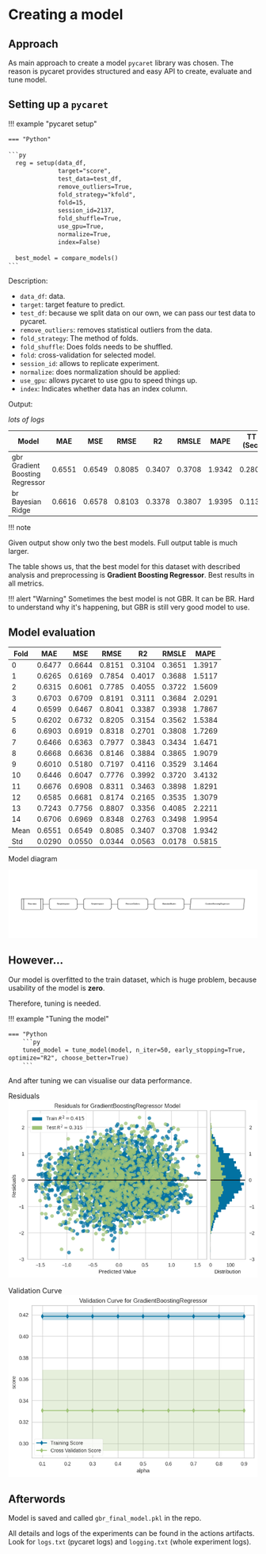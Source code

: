 # Creating a model

## Approach

As main approach to create a model `pycaret` library was chosen.
The reason is pycaret provides structured and easy API to create, evaluate and tune model.

## Setting up a `pycaret`

!!! example "pycaret setup"

    === "Python"
    
    ```py
      reg = setup(data_df,
                  target="score",
                  test_data=test_df,
                  remove_outliers=True,
                  fold_strategy="kfold",
                  fold=15,
                  session_id=2137,
                  fold_shuffle=True,
                  use_gpu=True,
                  normalize=True,
                  index=False)
      
      best_model = compare_models()
    ```

Description:

* `data_df`: data.
* `target`: target feature to predict.
* `test_df`: because we split data on our own, we can pass our test data to pycaret.
* `remove_outliers`: removes statistical outliers from the data.
* `fold_strategy`: The method of folds.
* `fold_shuffle`: Does folds needs to be shuffled.
* `fold`: cross-validation for selected model.
* `session_id`: allows to replicate experiment.
* `normalize`: does normalization should be applied:
* `use_gpu`: allows pycaret to use gpu to speed things up.
* `index`: Indicates whether data has an index column.

Output:

_lots of logs_

| Model                           | MAE    | MSE    | RMSE   | R2     | RMSLE  | MAPE   | TT (Sec) |
|---------------------------------|--------|--------|--------|--------|--------|--------|----------|
| gbr Gradient Boosting Regressor | 0.6551 | 0.6549 | 0.8085 | 0.3407 | 0.3708 | 1.9342 | 0.2800   |
| br Bayesian Ridge               | 0.6616 | 0.6578 | 0.8103 | 0.3378 | 0.3807 | 1.9395 | 0.1133   |

!!! note

Given output show only two the best models. Full output table is much larger.

The table shows us, that the best model for this dataset with described analysis and preprocessing is
**Gradient Boosting Regressor**.
Best results in all metrics.

!!! alert "Warning"
    Sometimes the best model is not GBR. It can be BR. Hard to understand why it's happening, but GBR is still very good
    model to use.

## Model evaluation

| Fold | MAE    | MSE    | RMSE   | R2     | RMSLE  | MAPE   |
|------|--------|--------|--------|--------|--------|--------|
| 0    | 0.6477 | 0.6644 | 0.8151 | 0.3104 | 0.3651 | 1.3917 |
| 1    | 0.6265 | 0.6169 | 0.7854 | 0.4017 | 0.3688 | 1.5117 |
| 2    | 0.6315 | 0.6061 | 0.7785 | 0.4055 | 0.3722 | 1.5609 |
| 3    | 0.6703 | 0.6709 | 0.8191 | 0.3111 | 0.3684 | 2.0291 |
| 4    | 0.6599 | 0.6467 | 0.8041 | 0.3387 | 0.3938 | 1.7867 |
| 5    | 0.6202 | 0.6732 | 0.8205 | 0.3154 | 0.3562 | 1.5384 |
| 6    | 0.6903 | 0.6919 | 0.8318 | 0.2701 | 0.3808 | 1.7269 |
| 7    | 0.6466 | 0.6363 | 0.7977 | 0.3843 | 0.3434 | 1.6471 |
| 8    | 0.6668 | 0.6636 | 0.8146 | 0.3884 | 0.3865 | 1.9079 |
| 9    | 0.6010 | 0.5180 | 0.7197 | 0.4116 | 0.3529 | 3.1464 |
| 10   | 0.6446 | 0.6047 | 0.7776 | 0.3992 | 0.3720 | 3.4132 |
| 11   | 0.6676 | 0.6908 | 0.8311 | 0.3463 | 0.3898 | 1.8291 |
| 12   | 0.6585 | 0.6681 | 0.8174 | 0.2165 | 0.3535 | 1.3079 |
| 13   | 0.7243 | 0.7756 | 0.8807 | 0.3356 | 0.4085 | 2.2211 |
| 14   | 0.6706 | 0.6969 | 0.8348 | 0.2763 | 0.3498 | 1.9954 |
| Mean | 0.6551 | 0.6549 | 0.8085 | 0.3407 | 0.3708 | 1.9342 |
| Std  | 0.0290 | 0.0550 | 0.0344 | 0.0563 | 0.0178 | 0.5815 |

Model diagram

![Model Diagram](img/evaluation.png)

## However...

Our model is overfitted to the train dataset, which is huge problem, because usability of the model is **zero**.

Therefore, tuning is needed.

!!! example "Tuning the model"

    === "Python
        ```py
        tuned_model = tune_model(model, n_iter=50, early_stopping=True, optimize="R2", choose_better=True)
        ```

And after tuning we can visualise our data performance.

Residuals
![Residuals](../../Residuals.png)

Validation Curve
![Validation Curve](../../Validation%20Curve.png)


## Afterwords

Model is saved and called `gbr_final_model.pkl` in the repo.

All details and logs of the experiments can be found in the actions artifacts. Look for `logs.txt` (pycaret logs) and `logging.txt` (whole experiment logs).
